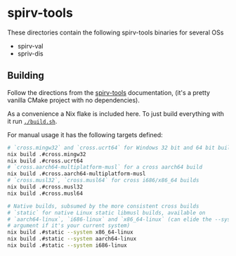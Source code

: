 # spirv-tools

These directories contain the following spirv-tools binaries for several OSs

- spirv-val
- spriv-dis

## Building

Follow the directions from the
[spirv-tools](https://github.com/KhronosGroup/SPIRV-Tools) documentation, (it's
a pretty vanilla CMake project with no dependencies).

As a convenience a Nix flake is included here. To just build everything with it
run [`./build.sh`](./build.sh).

For manual usage it has the following targets defined:

```bash
# `cross.mingw32` and `cross.ucrt64` for Windows 32 bit and 64 bit builds
nix build .#cross.mingw32
nix build .#cross.ucrt64
# `cross.aarch64-multiplatform-musl` for a cross aarch64 build
nix build .#cross.aarch64-multiplatform-musl
# `cross.musl32`, `cross.musl64` for cross i686/x86_64 builds
nix build .#cross.musl32
nix build .#cross.musl64

# Native builds, subsumed by the more consistent cross builds
# `static` for native Linux static libmusl builds, available on
# `aarch64-linux`, `i686-linux` and `x86_64-linux` (can elide the --system
# argument if it's your current system)
nix build .#static --system x86_64-linux
nix build .#static --system aarch64-linux
nix build .#static --system i686-linux
```
